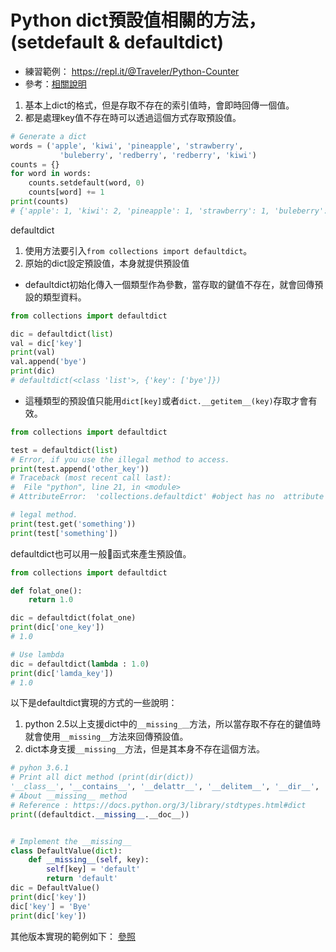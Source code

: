 # Python dict預設值相關的方法，(setdefault & defaultdict)
* 練習範例： https://repl.it/@Traveler/Python-Counter
* 參考：[相關說明](http://kodango.com/understand-defaultdict-in-python)
1. 基本上dict的格式，但是存取不存在的索引值時，會即時回傳一個值。
2. 都是處理key值不存在時可以透過這個方式存取預設值。

```python
# Generate a dict
words = ('apple', 'kiwi', 'pineapple', 'strawberry',
           'buleberry', 'redberry', 'redberry', 'kiwi')
counts = {}
for word in words:
    counts.setdefault(word, 0)
    counts[word] += 1
print(counts)
# {'apple': 1, 'kiwi': 2, 'pineapple': 1, 'strawberry': 1, 'buleberry': 1, 'redberry': 2}
```


defaultdict
1. 使用方法要引入`from collections import defaultdict`。
2. 原始的dict設定預設值，本身就提供預設值
* defaultdict初始化傳入一個類型作為參數，當存取的鍵值不存在，就會回傳預設的類型資料。

```python
from collections import defaultdict

dic = defaultdict(list)
val = dic['key']
print(val)
val.append('bye')
print(dic)
# defaultdict(<class 'list'>, {'key': ['bye']})
```
* 這種類型的預設值只能用`dict[key]`或者`dict.__getitem__(key)`存取才會有效。

```python
from collections import defaultdict

test = defaultdict(list)
# Error, if you use the illegal method to access.
print(test.append('other_key'))
# Traceback (most recent call last):
#  File "python", line 21, in <module>
# AttributeError:  'collections.defaultdict' #object has no  attribute 'append'

# legal method.
print(test.get('something'))
print(test['something'])

```
defaultdict也可以用一般函式來產生預設值。
```python
from collections import defaultdict

def folat_one():
    return 1.0

dic = defaultdict(folat_one)
print(dic['one_key'])
# 1.0

# Use lambda
dic = defaultdict(lambda : 1.0)
print(dic['lamda_key'])
# 1.0
```
以下是defaultdict實現的方式的一些說明：
1. python 2.5以上支援dict中的`__missing_＿`方法，所以當存取不存在的鍵值時就會使用`__missing__`方法來回傳預設值。
2. dict本身支援`__missing__`方法，但是其本身不存在這個方法。
```python
# pyhon 3.6.1
# Print all dict method (print(dir(dict))
'__class__', '__contains__', '__delattr__', '__delitem__', '__dir__', '__doc__', '__eq__', '__format__', '__ge__', '__getattribute__', '__getitem__', '__gt__', '__hash__', '__init__', '__init_subclass__', '__iter__', '__le__', '__len__', '__lt__', '__ne__', '__new__', '__reduce__', '__reduce_ex__', '__repr__', '__setattr__', '__setitem__', '__sizeof__', '__str__', '__subclasshook__', 'clear', 'copy', 'fromkeys', 'get', 'items', 'keys', 'pop', 'popitem', 'setdefault', 'update', 'values']
# About __missing__ method
# Reference : https://docs.python.org/3/library/stdtypes.html#dict
print((defaultdict.__missing__.__doc__))


# Implement the __missing__
class DefaultValue(dict):
    def __missing__(self, key):
        self[key] = 'default'
        return 'default'
dic = DefaultValue()
print(dic['key'])
dic['key'] = 'Bye'
print(dic['key'])
```

其他版本實現的範例如下：
[參照](http://code.activestate.com/recipes/523034/)

